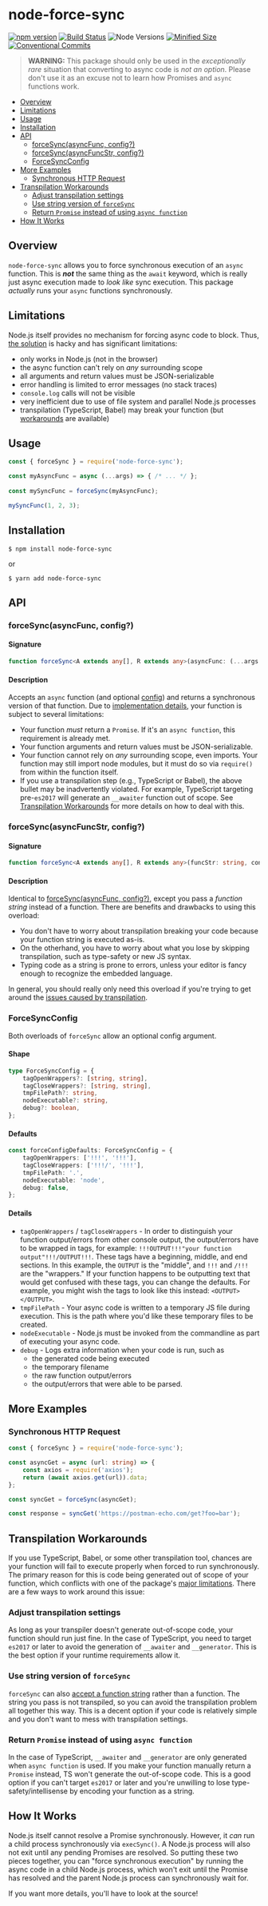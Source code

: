 # node-force-sync
[![npm version](https://badgen.net/npm/v/node-force-sync)](https://npmjs.com/package/node-force-sync)
[![Build Status](https://travis-ci.org/tannerntannern/node-force-sync.svg?branch=master)](https://travis-ci.org/tannerntannern/node-force-sync)
![Node Versions](https://badgen.net/npm/node/node-force-sync)
[![Minified Size](https://badgen.net/bundlephobia/min/node-force-sync)](https://bundlephobia.com/result?p=node-force-sync)
[![Conventional Commits](https://badgen.net/badge/conventional%20commits/1.0.0/yellow)](https://conventionalcommits.org)

> **WARNING:** This package should only be used in the _exceptionally rare_ situation that converting to async code is _not an option_.  Please don't use it as an excuse not to learn how Promises and `async` functions work.

<!-- codegen:start {preset: markdownTOC, minDepth: 2, maxDepth: 4} -->
- [Overview](#overview)
- [Limitations](#limitations)
- [Usage](#usage)
- [Installation](#installation)
- [API](#api)
   - [forceSync(asyncFunc, config?)](#forcesyncasyncfunc-config)
   - [forceSync(asyncFuncStr, config?)](#forcesyncasyncfuncstr-config)
   - [ForceSyncConfig](#forcesyncconfig)
- [More Examples](#more-examples)
   - [Synchronous HTTP Request](#synchronous-http-request)
- [Transpilation Workarounds](#transpilation-workarounds)
   - [Adjust transpilation settings](#adjust-transpilation-settings)
   - [Use string version of `forceSync`](#use-string-version-of-forcesync)
   - [Return `Promise` instead of using `async function`](#return-promise-instead-of-using-async-function)
- [How It Works](#how-it-works)
<!-- codegen:end -->

## Overview
`node-force-sync` allows you to force synchronous execution of an `async` function.  This is **_not_** the same thing as the `await` keyword, which is really just async execution made to _look like_ sync execution.  This package _actually_ runs your `async` functions synchronously.

## Limitations
Node.js itself provides no mechanism for forcing async code to block.  Thus, [the solution](#how-it-works) is hacky and has significant limitations:
* only works in Node.js (not in the browser)
* the async function can't rely on _any_ surrounding scope
* all arguments and return values must be JSON-serializable
* error handling is limited to error messages (no stack traces)
* `console.log` calls will not be visible
* very inefficient due to use of file system and parallel Node.js processes
* transpilation (TypeScript, Babel) may break your function (but [workarounds](#transpilation-workarounds) are available)

## Usage
<!-- codegen:start {preset: custom, source: ./codegen/copy.js, srcFile: test/readme.test.ts, srcBlock: usage, destPrefix: '```typescript\n', replace: {'__forceSync': "require('node-force-sync')"}} -->
```typescript
const { forceSync } = require('node-force-sync');

const myAsyncFunc = async (...args) => { /* ... */ };
		
const mySyncFunc = forceSync(myAsyncFunc);

mySyncFunc(1, 2, 3);
```
<!-- codegen:end -->

## Installation
```
$ npm install node-force-sync
```
or
```
$ yarn add node-force-sync
```

## API
### forceSync(asyncFunc, config?)
#### Signature
<!-- codegen:start {preset: custom, source: ./codegen/copy.js, srcFile: src/index.ts, srcBlock: asyncFunc, destPrefix: '```typescript\n', replace: {'export': ''}, lint: false} -->
```typescript
function forceSync<A extends any[], R extends any>(asyncFunc: (...args: A) => Promise<R>, config?: Partial<ForceSyncConfig>): (...args: A) => R;
```
<!-- codegen:end -->
#### Description
Accepts an `async` function (and optional [config](#forcesyncconfig)) and returns a synchronous version of that function.  Due to [implementation details](#how-it-works), your function is subject to several limitations:
* Your function _must_ return a `Promise`.  If it's an `async function`, this requirement is already met.
* Your function arguments and return values must be JSON-serializable.
* Your function cannot rely on _any_ surrounding scope, even imports.  Your function may still import node modules, but it must do so via `require()` from within the function itself.
* If you use a transpilation step (e.g., TypeScript or Babel), the above bullet may be inadvertently violated.  For example, TypeScript targeting pre-`es2017` will generate an `__awaiter` function out of scope.  See [Transpilation Workarounds](#transpilation-workarounds) for more details on how to deal with this.

### forceSync(asyncFuncStr, config?)
#### Signature
<!-- codegen:start {preset: custom, source: ./codegen/copy.js, srcFile: src/index.ts, srcBlock: funcStr, destPrefix: '```typescript\n', replace: {'export': ''}, lint: false} -->
```typescript
function forceSync<A extends any[], R extends any>(funcStr: string, config?: Partial<ForceSyncConfig>): (...args: A) => R;
```
<!-- codegen:end -->
#### Description
Identical to [forceSync(asyncFunc, config?)](#forcesyncasyncfunc-config), except you pass a _function string_ instead of a function.  There are benefits and drawbacks to using this overload:
* You don't have to worry about transpilation breaking your code because your function string is executed as-is.
* On the otherhand, you have to worry about what you lose by skipping transpilation, such as type-safety or new JS syntax.
* Typing code as a string is prone to errors, unless your editor is fancy enough to recognize the embedded language.

In general, you should really only need this overload if you're trying to get around the [issues caused by transpilation](#transpilation-workarounds).

### ForceSyncConfig
Both overloads of `forceSync` allow an optional config argument.

#### Shape
<!-- codegen:start {preset: custom, source: ./codegen/copy.js, srcFile: src/index.ts, srcBlock: config, destPrefix: '```typescript\n', replace: {'export': '', ': ': '?: '}, lint: false} -->
```typescript
type ForceSyncConfig = {
	tagOpenWrappers?: [string, string],
	tagCloseWrappers?: [string, string],
	tmpFilePath?: string,
	nodeExecutable?: string,
	debug?: boolean,
};
```
<!-- codegen:end -->

#### Defaults
<!-- codegen:start {preset: custom, source: ./codegen/copy.js, srcFile: src/index.ts, srcBlock: defaultConfig, destPrefix: '```typescript\n', lint: false} -->
```typescript
const forceConfigDefaults: ForceSyncConfig = {
	tagOpenWrappers: ['!!!', '!!!'],
	tagCloseWrappers: ['!!!/', '!!!'],
	tmpFilePath: '.',
	nodeExecutable: 'node',
	debug: false,
};
```
<!-- codegen:end -->

#### Details
* `tagOpenWrappers` / `tagCloseWrappers` - In order to distinguish your function output/errors from other console output, the output/errors have to be wrapped in tags, for example: `!!!OUTPUT!!!"your function output"!!!/OUTPUT!!!`.  These tags have a beginning, middle, and end sections.  In this example, the `OUTPUT` is the "middle", and `!!!` and `/!!!` are the "wrappers."  If your function happens to be outputting text that would get confused with these tags, you can change the defaults.  For example, you might wish the tags to look like this instead: `<OUTPUT></OUTPUT>`.
* `tmpFilePath` - Your async code is written to a temporary JS file during execution.  This is the path where you'd like these temporary files to be created.
* `nodeExecutable` - Node.js must be invoked from the commandline as part of executing your async code.
* `debug` - Logs extra information when your code is run, such as
    - the generated code being executed
    - the temporary filename
    - the raw function output/errors
    - the output/errors that were able to be parsed.

## More Examples
### Synchronous HTTP Request
<!-- codegen:start {preset: custom, source: codegen/copy.js, srcFile: test/readme.test.ts, srcBlock: syncHttp, destPrefix: '```typescript\n', replace: {__forceSync: "require('node-force-sync')"}} -->
```typescript
const { forceSync } = require('node-force-sync');

const asyncGet = async (url: string) => {
	const axios = require('axios');
	return (await axios.get(url)).data;
};

const syncGet = forceSync(asyncGet);

const response = syncGet('https://postman-echo.com/get?foo=bar');
```
<!-- codegen:end -->

## Transpilation Workarounds
If you use TypeScript, Babel, or some other transpilation tool, chances are your function will fail to execute properly when forced to run synchronously.  The primary reason for this is code being generated out of scope of your function, which conflicts with one of the package's [major limitations](#limitations).  There are a few ways to work around this issue:

### Adjust transpilation settings
As long as your transpiler doesn't generate out-of-scope code, your function should run just fine.  In the case of TypeScript, you need to target `es2017` or later to avoid the generation of `__awaiter` and `__generator`.  This is the best option if your runtime requirements allow it.

### Use string version of `forceSync`
`forceSync` can also [accept a function string](#forcesyncasyncfuncstr-config) rather than a function.  The string you pass is not transpiled, so you can avoid the transpilation problem all together this way.  This is a decent option if your code is relatively simple and you don't want to mess with transpilation settings.

### Return `Promise` instead of using `async function`
In the case of TypeScript, `__awaiter` and `__generator` are only generated when `async function` is used.  If you make your function manually return a `Promise` instead, TS won't generate the out-of-scope code.  This is a good option if you can't target `es2017` or later and you're unwilling to lose type-safety/intellisense by encoding your function as a string.

## How It Works
Node.js itself cannot resolve a Promise synchronously.  However, it _can_ run a child process synchronously via `execSync()`.  A Node.js process will also not exit until any pending Promises are resolved.  So putting these two pieces together, you can "force synchronous execution" by running the async code in a child Node.js process, which won't exit until the Promise has resolved and the parent Node.js process can synchronously wait for.

If you want more details, you'll have to look at the source!
